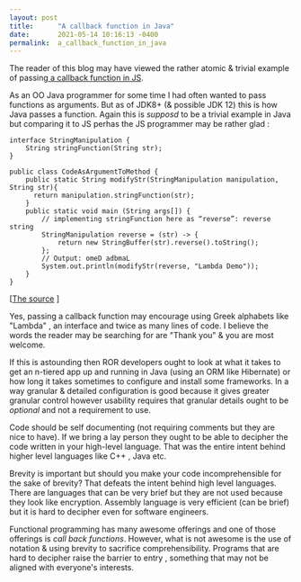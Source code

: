 ```yaml
---
layout: post
title:      "A callback function in Java"
date:       2021-05-14 10:16:13 -0400
permalink:  a_callback_function_in_java
---
```



The reader of this blog may have viewed the rather atomic & trivial example of passing[ a callback function in JS](http://mrarthurwhite.github.io/demonstrating_a_call_back_function).


As an OO Java programmer for some time I had often wanted to pass functions as arguments. But as of JDK8+ (& possible JDK 12) this is how Java passes a function. Again this is *supposd* to be a trivial example in Java but comparing it to JS perhas the JS programmer may be rather glad :

```
interface StringManipulation {
	String stringFunction(String str);
}

public class CodeAsArgumentToMethod {
	public static String modifyStr(StringManipulation manipulation, String str){
	  return manipulation.stringFunction(str);
	}
	public static void main (String args[]) {
		// implementing stringFunction here as “reverse”: reverse string
		StringManipulation reverse = (str) -> {		
			return new StringBuffer(str).reverse().toString();
		};
		// Output: omeD adbmaL
		System.out.println(modifyStr(reverse, "Lambda Demo")); 
	}
}

```
[[The source](https://github.com/mrarthurwhite/java_callback_function_demo/blob/master/CodeAsArgumentToMethod.java) ]

Yes, passing a callback function  may encourage using Greek alphabets like "Lambda" , an interface and twice as many lines of code. I believe the words the reader may be searching for are "Thank you" & you are most welcome.

If this is astounding then ROR developers ought to look at what it takes to get an n-tiered app up and running in Java (using an ORM like Hibernate) or how long it takes sometimes to configure and install some frameworks. In a way granular & detailed configuration is good because it gives greater granular control however usability requires that granular details ought to be *optional* and not a requirement to use. 

Code should be self documenting (not requiring comments but they are nice to have). If we bring a lay person they ought to be able to decipher the code written in your high-level language. That was the entire intent behind higher level languages like C++ , Java etc. 

Brevity is important but should you make your code incomprehensible for the sake of brevity? That defeats the intent behind high level languages. There are languages that can be very brief but they are not used because they look like encryption. Assembly language is very efficient (can be brief) but it is hard to decipher even for software engineers.

Functional programming has many awesome offerings and one of those offerings is *call back functions*. However, what is not awesome is the use of notation & using brevity to sacrifice comprehensibility. Programs that are hard to decipher raise the barrier to entry , something that may not be aligned with everyone's interests.

